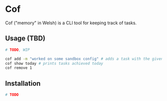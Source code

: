 # Cof

Cof ("memory" in Welsh) is a CLI tool for keeping track of tasks.

## Usage (TBD)

```sh
# TODO, WIP

cof add -m "worked on some sandbox config" # adds a task with the given message to today's tasks
cof show today # prints tasks achieved today
cof remove 1
```

## Installation

```sh
# TODO
```
